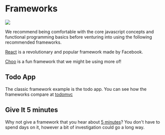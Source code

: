 # Frameworks

![](http://i.imgur.com/OTEDFD6.jpg)

We recommend being comfortable with the core javascript concepts and functional programming basics before venturing into using the following recommended frameworks.

[React](https://facebook.github.io/react/) is a revolutionary and popular framework made by Facebook.  

[Choo](https://github.com/yoshuawuyts/choo) is a fun framework that we might be using more of!

## Todo App
The classic framework example is the todo app.  You can see how the frameworks compare at [todomvc](http://todomvc.com/) 

## Give It 5 minutes
Why not give a framework that you hear about [5 minutes](https://signalvnoise.com/posts/3124-give-it-five-minutes)?  You don't have to spend days on it, however a bit of investigation could go a long way.